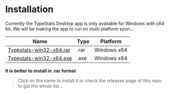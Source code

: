 # Installation

Currently the TypeStats Desktop app is only available for Windows with x64 bit. We will be making the app to run on multi platform soon...

| Name | Type | Platform |
|--------|-------|-----------|
| [Typestats-win32-x64.rar](https://github.com/Scientific-Guy/Typestats/releases/download/2.0.0/Typestats-win32-x64.rar)  | .rar  | Windows x64  |
| [Typestats-win32-x64.exe](https://github.com/Scientific-Guy/Typestats/releases/download/2.0.0/Typestats-win32-x64.exe)  | .exe  | Windows x64  |

**It is better to install in .rar format**

> Click on the name to install it or check the releases page of this repo to get the whole list...
